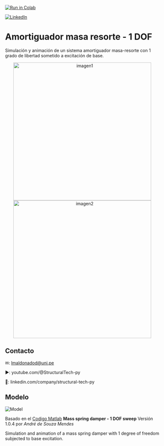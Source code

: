[![Run in Colab](https://img.shields.io/badge/Colab-Google_Colab-blue?logo=Google&logoColor=FDBA18)](https://colab.research.google.com/drive/197tvIei5ZvntIcMX50Ueybj62zBDpKM-?usp=drive_linkb)


[![LinkedIn](https://img.shields.io/badge/LinkedIn-Post_LinkedIn-blue?logo=LinkedIn&logoColor=#0A66C2)](https://www.linkedin.com/posts/luis-maldonado-de-la-torre_engineering-simulation-python-activity-7223711379633909761-Ajyf?utm_source=share&utm_medium=member_desktop)


# Amortiguador masa resorte - 1 DOF
Simulación y animación de un sistema amortiguador masa-resorte con 1 grado de libertad sometido a excitación de base.

<center>
  
<img src="https://github.com/LuisMaldonado-py/LuisMaldonado-py.github.io/blob/30eedaf92bab2a3defebb6f3ff474f68d4d374f3/assets/img/sweep1.gif" alt="imagen1" width="450">

<img src="https://github.com/LuisMaldonado-py/LuisMaldonado-py.github.io/blob/30eedaf92bab2a3defebb6f3ff474f68d4d374f3/assets/img/vl1.gif" alt="imagen2" width="450">

</center>

## Contacto

✉: lmaldonadod@uni.pe

▶️: youtube.com/@StructuralTech-py

🔎: linkedin.com/company/structural-tech-py

## Modelo

![Model](https://www.dropbox.com/s/03hdkbv6jo9s3c3/mass_spring_damper_1_dof_model.png?raw=1)

Basado en el [Codigo Matlab](https://la.mathworks.com/matlabcentral/fileexchange/95288-mass-spring-damper-1-dof) **Mass spring damper - 1 DOF sweep** Versión 1.0.4 por *André de Souza Mendes*

Simulation and animation of a mass spring damper with 1 degree of freedom subjected to base excitation.
